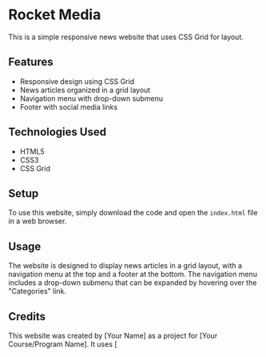 # Rocket Media

This is a simple responsive news website that uses CSS Grid for layout.

## Features

- Responsive design using CSS Grid
- News articles organized in a grid layout
- Navigation menu with drop-down submenu
- Footer with social media links

## Technologies Used

- HTML5
- CSS3
- CSS Grid

## Setup

To use this website, simply download the code and open the `index.html` file in a web browser.

## Usage

The website is designed to display news articles in a grid layout, with a navigation menu at the top and a footer at the bottom. The navigation menu includes a drop-down submenu that can be expanded by hovering over the "Categories" link.

## Credits

This website was created by [Your Name] as a project for [Your Course/Program Name]. It uses [
